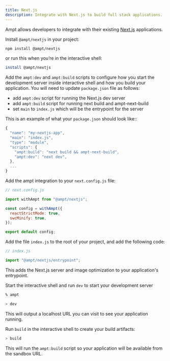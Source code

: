 ```yaml
---
title: Next.js
description: Integrate with Next.js to build full stack applications.
---
```


Ampt allows developers to integrate with their existing [Next.js](https://nextjs.org/) applications.

Install `@ampt/nextjs` in your project:

```bash
npm install @ampt/nextjs
```

or run this when you’re in the interactive shell:

```bash
install @ampt/nextjs
```

Add the `ampt:dev` and `ampt:build` scripts to configure how you start the development server inside interactive shell and how you build your application. You will need to update `package.json` file as follows:

- add `ampt:dev` script for running the Next.js dev server
- add `ampt:build` script for running next build and ampt-next-build
- set `main` to `index.js` which will be the entrypoint for the server

This is an example of what your `package.json` should look like::

```javascript
{
  "name": "my-nextjs-app",
  "main": "index.js",
  "type": "module",
  "scripts": {
    "ampt:build": "next build && ampt-next-build",
    "ampt:dev": "next dev",
  },
  ...
}
```

Add the ampt integration to your `next.config.js` file:

```javascript
// next.config.js

import withAmpt from "@ampt/nextjs";

const config = withAmpt({
  reactStrictMode: true,
  swcMinify: true,
});

export default config;
```

Add the file `index.js` to the root of your project, and add the following code:

```javascript
// index.js

import "@ampt/nextjs/entrypoint";
```

This adds the Next.js server and image optimization to your application's entrypoint.

Start the interactive shell and run `dev` to start your development server

```bash
% ampt

> dev
```

This will output a localhost URL you can visit to see your application running.

Run `build` in the interactive shell to create your build artifacts:

```bash
> build
```

This will run the `ampt:build` script so your application will be available from the sandbox URL.
